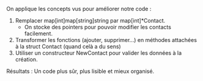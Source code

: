 On applique les concepts vus pour améliorer notre code :

1. Remplacer map[int]map[string]string par map[int]\*Contact.
   - On stocke des pointers pour pouvoir modifier les contacts facilement.
2. Transformer les fonctions (ajouter, supprimer...) en méthodes attachées à la struct Contact (quand celà a du sens)
3. Utiliser un constructeur NewContact pour valider les données à la création.

Résultats : Un code plus sûr, plus lisible et mieux organisé.

